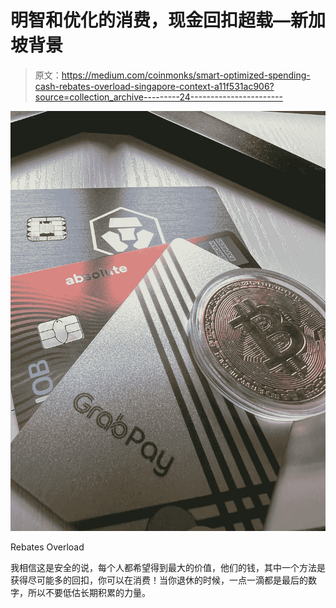 # 明智和优化的消费，现金回扣超载—新加坡背景

> 原文：<https://medium.com/coinmonks/smart-optimized-spending-cash-rebates-overload-singapore-context-a11f531ac906?source=collection_archive---------24----------------------->

![](img/1071808d295ccdce4dacd0909bdd2810.png)

Rebates Overload

我相信这是安全的说，每个人都希望得到最大的价值，他们的钱，其中一个方法是获得尽可能多的回扣，你可以在消费！当你退休的时候，一点一滴都是最后的数字，所以不要低估长期积累的力量。
